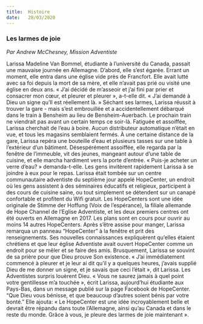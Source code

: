 ```yaml
---
title:  Histoire
date:   28/03/2020
---
```


### Les larmes de joie

_Par Andrew McChesney, Mission Adventiste_

Larissa Madeline Van Bommel, étudiante à l’université du Canada, passait une mauvaise journée en Allemagne. D’abord, elle s’est égarée. Errant un moment, elle entra dans une église vide près de Francfort. Elle avait lutté avec sa foi depuis la mort de sa mère, et elle n’avait pas prié ou visité une église en deux ans. « J’ai décidé de m’asseoir et j’ai fini par prier et consacrer mon cœur, et pleurer et pleurer », a-t-elle dit. « J’ai demandé à Dieu un signe qu’Il est réellement là. » Séchant ses larmes, Larissa réussit à trouver la gare - mais s’est embrouillée et a accidentellement débarqué dans le train à Bensheim au lieu de Bensheim-Auerbach. Le prochain train ne viendrait pas avant un certain temps ce soir-là. Fatiguée et assoiffée, Larissa cherchait de l’eau à boire. Aucun distributeur automatique n’était en vue, et tous les magasins semblaient fermés. À une certaine distance de la gare, Larissa repéra une bouteille d’eau et plusieurs tasses sur une table à l’extérieur d’un bâtiment. Désespérément assoiffée, elle regarda par la fenêtre de l’immeuble, vit des jeunes, mangeant autour d’une table de cuisine, et elle marcha hardiment vers la porte d’entrée. « Puis-je acheter un verre d’eau? » demanda-t-elle. Les gens invitèrent rapidement Larissa à se joindre à eux pour le repas. Larissa était tombée sur un centre communautaire adventiste du septième jour appelé HopeCenter, un endroit où les gens assistent à des séminaires éducatifs et religieux, participent à des cours de cuisine saine, ou tout simplement se détendent sur un canapé confortable et profitent du Wifi gratuit. Les HopeCenters sont une idée originale de Stimme der Hoffung (Voix de l’espérance), la filiale allemande de Hope Channel de l’Eglise Adventiste, et les deux premiers centres ont été ouverts en Allemagne en 2017. Les plans sont en cours pour ouvrir au moins 14 autres HopeCenters. Après s’être assise pour manger, Larissa remarqua un panneau “HopeCenter” à la fenêtre et prit des renseignements. Ses nouvelles connaissances expliquèrent qu’elles étaient chrétiens et que leur église Adventiste avait ouvert HopeCenter comme un endroit pour se mêler et se faire des amis. Brusquement, Larissa se souvint de sa prière pour que Dieu prouve Son existence. « J’ai immédiatement commencé à pleurer et je leur ai dit qu’il y a quelques heures, j’avais supplié Dieu de me donner un signe, et je savais que ceci l’était », dit Larissa. Les Adventistes surpris louèrent Dieu. « Vous ne saurez jamais à quel point votre gentillesse m’a touchée », écrit Larissa, aujourd’hui étudiante aux Pays-Bas, dans un message publié sur la page Facebook de HopeCenter. “Que Dieu vous bénisse, et que beaucoup d’autres soient bénis par votre bonté.” Elle ajouta: « Le HopeCenter est une idée incroyablement belle et devrait être répandu dans toute l’Allemagne, ainsi qu’au Canada et dans le reste du monde. Grâce à vous, je pleure des larmes de joie maintenant ».
